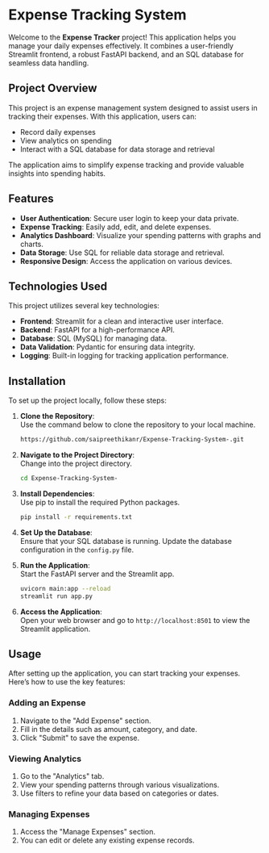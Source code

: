 # Expense Tracking System



Welcome to the **Expense Tracker** project! This application helps you manage your daily expenses effectively. It combines a user-friendly Streamlit frontend, a robust FastAPI backend, and an SQL database for seamless data handling. 



## Project Overview

This project is an expense management system designed to assist users in tracking their expenses. With this application, users can:

- Record daily expenses
- View analytics on spending
- Interact with a SQL database for data storage and retrieval

The application aims to simplify expense tracking and provide valuable insights into spending habits.

## Features

- **User Authentication**: Secure user login to keep your data private.
- **Expense Tracking**: Easily add, edit, and delete expenses.
- **Analytics Dashboard**: Visualize your spending patterns with graphs and charts.
- **Data Storage**: Use SQL for reliable data storage and retrieval.
- **Responsive Design**: Access the application on various devices.

## Technologies Used

This project utilizes several key technologies:

- **Frontend**: Streamlit for a clean and interactive user interface.
- **Backend**: FastAPI for a high-performance API.
- **Database**: SQL (MySQL) for managing data.
- **Data Validation**: Pydantic for ensuring data integrity.
- **Logging**: Built-in logging for tracking application performance.

## Installation

To set up the project locally, follow these steps:

1. **Clone the Repository**:  
   Use the command below to clone the repository to your local machine.
   ```bash
   https://github.com/saipreethikanr/Expense-Tracking-System-.git
   ```

2. **Navigate to the Project Directory**:  
   Change into the project directory.
   ```bash
   cd Expense-Tracking-System-
   ```

3. **Install Dependencies**:  
   Use pip to install the required Python packages.
   ```bash
   pip install -r requirements.txt
   ```

4. **Set Up the Database**:  
   Ensure that your SQL database is running. Update the database configuration in the `config.py` file.

5. **Run the Application**:  
   Start the FastAPI server and the Streamlit app.
   ```bash
   uvicorn main:app --reload
   streamlit run app.py
   ```

6. **Access the Application**:  
   Open your web browser and go to `http://localhost:8501` to view the Streamlit application.

## Usage

After setting up the application, you can start tracking your expenses. Here’s how to use the key features:

### Adding an Expense

1. Navigate to the "Add Expense" section.
2. Fill in the details such as amount, category, and date.
3. Click "Submit" to save the expense.

### Viewing Analytics

1. Go to the "Analytics" tab.
2. View your spending patterns through various visualizations.
3. Use filters to refine your data based on categories or dates.

### Managing Expenses

1. Access the "Manage Expenses" section.
2. You can edit or delete any existing expense records.




